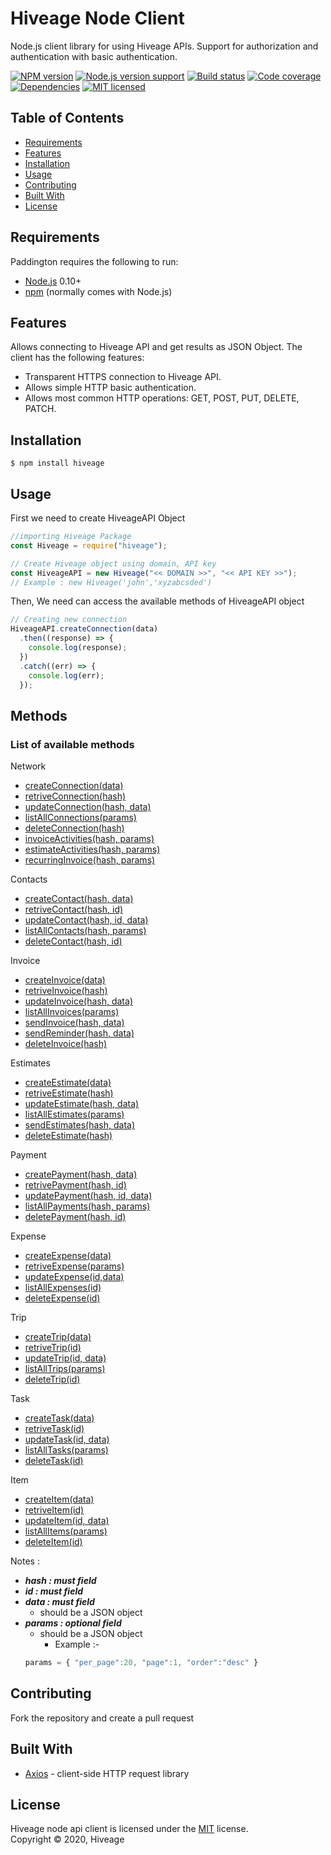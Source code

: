 # Hiveage Node Client

Node.js client library for using Hiveage APIs. Support for authorization and authentication with basic authentication.

[![NPM version][shield-npm]](#)
[![Node.js version support][shield-node]](#)
[![Build status][shield-build]](#)
[![Code coverage][shield-coverage]](#)
[![Dependencies][shield-dependencies]](#)
[![MIT licensed][shield-license]](#)

## Table of Contents

- [Requirements](#requirements)
- [Features](#Features)
- [Installation](#installation)
- [Usage](#usage)
- [Contributing](#contributing)
- [Built With](#built-with)
- [License](#license)

## Requirements

Paddington requires the following to run:

- [Node.js][node] 0.10+
- [npm][npm] (normally comes with Node.js)

## Features

Allows connecting to Hiveage API and get results as JSON Object. The client has the following features:

- Transparent HTTPS connection to Hiveage API.
- Allows simple HTTP basic authentication.
- Allows most common HTTP operations: GET, POST, PUT, DELETE, PATCH.

## Installation

```console
$ npm install hiveage
```

## Usage

First we need to create HiveageAPI Object

```js
//importing Hiveage Package
const Hiveage = require("hiveage");

// Create Hiveage object using domain, API key
const HiveageAPI = new Hiveage("<< DOMAIN >>", "<< API KEY >>");
// Example : new Hiveage('john','xyzabcsded')
```

Then, We need can access the available methods of HiveageAPI object

```js
// Creating new connection
HiveageAPI.createConnection(data)
  .then((response) => {
    console.log(response);
  })
  .catch((err) => {
    console.log(err);
  });
```

## Methods

### List of available methods


Network

- [createConnection(data)](README/NETWORK.MD#create-a-new-connection)
- [retriveConnection(hash)](README/NETWORK.MD#retrieve-a-connection)
- [updateConnection(hash, data)](README/NETWORK.MD#update-a-connection)
- [listAllConnections(params)](README/NETWORK.MD#delete-a-connection)
- [deleteConnection(hash)](README/NETWORK.MD#list-all-connections)
- [invoiceActivities(hash, params)](README/NETWORK.MD#invoice-activities) 
- [estimateActivities(hash, params)](README/NETWORK.MD#estimate-activities) 
- [recurringInvoice(hash, params)](README/NETWORK.MD#recurring-invoice-activities)

Contacts

- [createContact(hash, data)](README/CONTACT.MD#create-a-new-contact)
- [retriveContact(hash, id)](README/CONTACT.MD#retrieve-a-contact)
- [updateContact(hash, id, data)](README/CONTACT.MD#update-a-contact)
- [listAllContacts(hash, params)](README/CONTACT.MD#list-all-contacts)
- [deleteContact(hash, id)](README/CONTACT.MD#delete-a-contact)

Invoice

- [createInvoice(data)](README/INVOICE.MD#create-a-invoice)
- [retriveInvoice(hash)](README/INVOICE.MD#retrieve-an-invoice)
- [updateInvoice(hash, data)](README/INVOICE.MD#update-an-invoice)
- [listAllInvoices(params)](README/INVOICE.MD#list-all-invoices)
- [sendInvoice(hash, data)](README/INVOICE.MD#send-invoice) 
- [sendReminder(hash, data)](README/INVOICE.MD#send-invoice-reminder)
- [deleteInvoice(hash)](README/INVOICE.MD#delete-an-invoice)

Estimates

- [createEstimate(data)](README/ESTIMATE.MD#create-a-new-estimate)
- [retriveEstimate(hash)](README/ESTIMATE.MD#retrieve-an-estimate)
- [updateEstimate(hash, data)](README/ESTIMATE.MD#update-an-estimate)
- [listAllEstimates(params)](README/ESTIMATE.MD#list-all-estimates)
- [sendEstimates(hash, data)](README/ESTIMATE.MD#send-estimate)
- [deleteEstimate(hash)](README/ESTIMATE.MD#delete-an-estimate)

Payment

- [createPayment(hash, data)](README/PAYMENT.MD#create-a-new-payment)
- [retrivePayment(hash, id)](README/PAYMENT.MD#retrieve-a-payment)
- [updatePayment(hash, id, data)](README/PAYMENT.MD#update-a-payment)
- [listAllPayments(hash, params)](README/PAYMENT.MD#list-all-payments)
- [deletePayment(hash, id)](README/PAYMENT.MD#delete-a-payment)

Expense

- [createExpense(data)](README/EXPENSE.MD#create-a-new-expense)
- [retriveExpense(params)](README/EXPENSE.MD#retrieve-an-expense)
- [updateExpense(id,data)](README/EXPENSE.MD#update-an-expense)
- [listAllExpenses(id)](README/EXPENSE.MD#list-all-expenses)
- [deleteExpense(id)](README/EXPENSE.MD#delete-an-expense)

Trip

- [createTrip(data)](README/TRIP.MD#create-a-new-trip)
- [retriveTrip(id)](README/TRIP.MD#retrieve-a-trip)
- [updateTrip(id, data)](README/TRIP.MD#update-a-trip)
- [listAllTrips(params)](README/TRIP.MD#list-all-trips)
- [deleteTrip(id)](README/TRIP.MD#delete-a-trip)

Task

- [createTask(data)](README/TASK.MD#create-a-new-task)
- [retriveTask(id)](README/TASK.MD#retrieve-a-task)
- [updateTask(id, data)](README/TASK.MD#update-a-task)
- [listAllTasks(params)](README/TASK.MD#list-all-task)
- [deleteTask(id)](README/TASK.MD#delete-a-task)

Item
- [createItem(data)](README/ITEM.MD#create-a-new-item)
- [retriveItem(id)](README/ITEM.MD#retrieve-an-item)
- [updateItem(id, data)](README/ITEM.MD#update-an-item)
- [listAllItems(params)](README/ITEM.MD#list-all-items)
- [deleteItem(id)](README/ITEM.MD#delete-an-item)

Notes : 
- ***hash : must field***
- ***id : must field***
- ***data : must field***
  - should be a JSON object
- ***params : optional field***
  - should be a JSON object
    - Example :-
  ```js
  params = { "per_page":20, "page":1, "order":"desc" }
  ```
  
## Contributing
  Fork the repository and create a pull request

## Built With

- [Axios](https://github.com/axios/axios) - client-side HTTP request library

## License

Hiveage node api client is licensed under the [MIT](#) license.  
Copyright &copy; 2020, Hiveage

[node]: https://nodejs.org/
[npm]: https://www.npmjs.com/
[shield-coverage]: https://img.shields.io/badge/coverage-100%25-brightgreen.svg
[shield-dependencies]: https://img.shields.io/badge/dependencies-up%20to%20date-brightgreen.svg
[shield-license]: https://img.shields.io/badge/license-MIT-blue.svg
[shield-node]: https://img.shields.io/badge/node.js%20support-0.10–5-brightgreen.svg
[shield-npm]: https://img.shields.io/badge/npm-v1.0.0-blue.svg
[shield-build]: https://img.shields.io/badge/build-passing-brightgreen.svg
